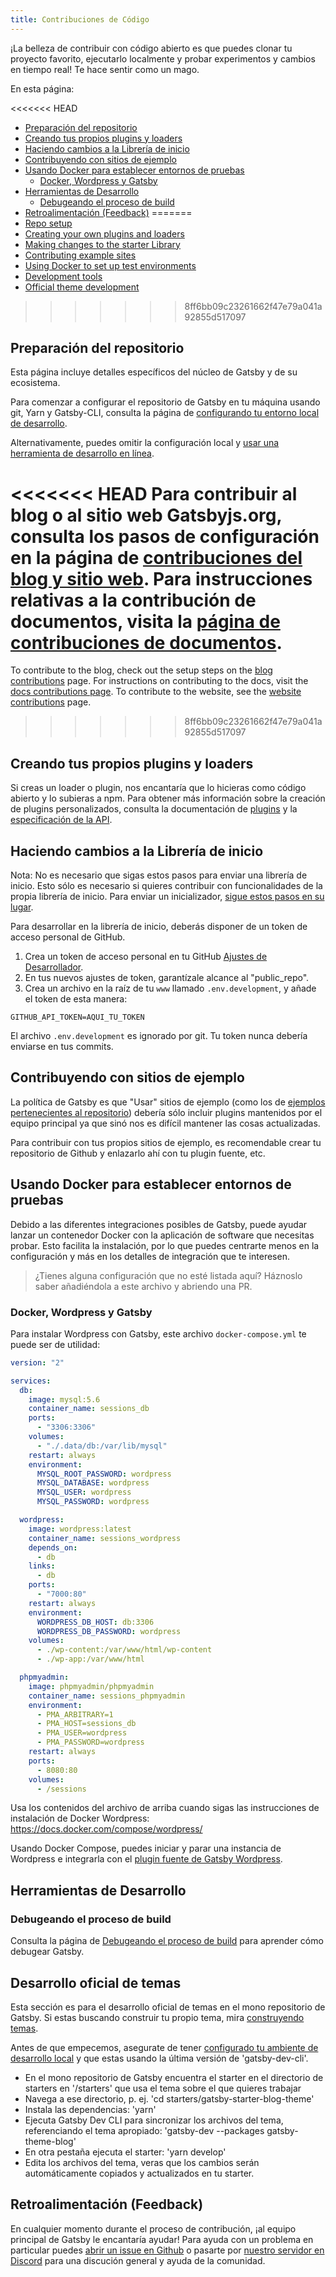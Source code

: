 ```yaml
---
title: Contribuciones de Código
---
```


¡La belleza de contribuir con código abierto es que puedes clonar tu proyecto favorito, ejecutarlo localmente y probar experimentos y cambios en tiempo real! Te hace sentir como un mago.

En esta página:

<<<<<<< HEAD
- [Preparación del repositorio](#preparaci%c3%b3n-del-repositorio)
- [Creando tus propios plugins y loaders](#creando-tus-propios-plugins-y-loaders)
- [Haciendo cambios a la Librería de inicio](#haciendo-cambios-a-la-librer%c3%ada-de-inicio)
- [Contribuyendo con sitios de ejemplo](#contribuyendo-con-sitios-de-ejemplo)
- [Usando Docker para establecer entornos de pruebas](#usando-docker-para-establecer-entornos-de-pruebas)
  - [Docker, Wordpress y Gatsby](#docker-wordpress-y-gatsby)
- [Herramientas de Desarrollo](#herramientas-de-desarrollo)
  - [Debugeando el proceso de build](#debugeando-el-proceso-de-build)
- [Retroalimentación (Feedback)](#retroalimentaci%c3%b3n-feedback)
=======
- [Repo setup](#repo-setup)
- [Creating your own plugins and loaders](#creating-your-own-plugins-and-loaders)
- [Making changes to the starter Library](#making-changes-to-the-starter-library)
- [Contributing example sites](#contributing-example-sites)
- [Using Docker to set up test environments](#using-docker-to-set-up-test-environments)
- [Development tools](#development-tools)
- [Official theme development](#official-theme-development)
>>>>>>> 8ff6bb09c23261662f47e79a041a92855d517097

## Preparación del repositorio

Esta página incluye detalles específicos del núcleo de Gatsby y de su ecosistema.

Para comenzar a configurar el repositorio de Gatsby en tu máquina usando git, Yarn y Gatsby-CLI, consulta la página de [configurando tu entorno local de desarrollo](/contributing/setting-up-your-local-dev-environment/).

Alternativamente, puedes omitir la configuración local y [usar una herramienta de desarrollo en línea](/contributing/using-an-online-dev-environment/).

<<<<<<< HEAD
Para contribuir al blog o al sitio web Gatsbyjs.org, consulta los pasos de configuración en la página de [contribuciones del blog y sitio web](/contributing/blog-and-website-contributions/). Para instrucciones relativas a la contribución de documentos, visita la [página de contribuciones de documentos](/contributing/docs-contributions/).
=======
To contribute to the blog, check out the setup steps on the [blog contributions](/contributing/blog-contributions/) page. For instructions on contributing to the docs, visit the [docs contributions page](/contributing/docs-contributions/). To contribute to the website, see the [website contributions](/contributing/website-contributions/) page.
>>>>>>> 8ff6bb09c23261662f47e79a041a92855d517097

## Creando tus propios plugins y loaders

Si creas un loader o plugin, nos encantaría que lo hicieras como código abierto y lo subieras a npm. Para obtener más información sobre la creación de plugins personalizados, consulta la documentación de [plugins](/docs/plugins/) y la [especificación de la API](/docs/api-specification/).

## Haciendo cambios a la Librería de inicio

Nota: No es necesario que sigas estos pasos para enviar una librería de inicio. Esto sólo es necesario si quieres contribuir con funcionalidades de la propia librería de inicio. Para enviar un inicializador, [sigue estos pasos en su lugar](/contributing/submit-to-starter-library/).

Para desarrollar en la librería de inicio, deberás disponer de un token de acceso personal de GitHub.

1. Crea un token de acceso personal en tu GitHub [Ajustes de Desarrollador](https://github.com/settings/tokens).
2. En tus nuevos ajustes de token, garantízale alcance al "public_repo".
3. Crea un archivo en la raíz de tu `www` llamado `.env.development`, y añade el token de esta manera:

```text:title=.env.development
GITHUB_API_TOKEN=AQUI_TU_TOKEN
```

El archivo `.env.development` es ignorado por git. Tu token nunca debería enviarse en tus commits.

## Contribuyendo con sitios de ejemplo

La política de Gatsby es que "Usar" sitios de ejemplo (como los de [ejemplos pertenecientes al repositorio](https://github.com/gatsbyjs/gatsby/tree/master/examples)) debería sólo incluir plugins mantenidos por el equipo principal ya que sinó nos es difícil mantener las cosas actualizadas.

Para contribuir con tus propios sitios de ejemplo, es recomendable crear tu repositorio de Github y enlazarlo ahí con tu plugin fuente, etc.

## Usando Docker para establecer entornos de pruebas

Debido a las diferentes integraciones posibles de Gatsby, puede ayudar lanzar un contenedor Docker con la aplicación de software que necesitas probar. Esto facilita la instalación, por lo que puedes centrarte menos en la configuración y más en los detalles de integración que te interesen.

> ¿Tienes alguna configuración que no esté listada aquí? Háznoslo saber añadiéndola a este archivo y abriendo una PR.

### Docker, Wordpress y Gatsby

Para instalar Wordpress con Gatsby, este archivo `docker-compose.yml` te puede ser de utilidad:

```yaml:title=docker-compose.yml
version: "2"

services:
  db:
    image: mysql:5.6
    container_name: sessions_db
    ports:
      - "3306:3306"
    volumes:
      - "./.data/db:/var/lib/mysql"
    restart: always
    environment:
      MYSQL_ROOT_PASSWORD: wordpress
      MYSQL_DATABASE: wordpress
      MYSQL_USER: wordpress
      MYSQL_PASSWORD: wordpress

  wordpress:
    image: wordpress:latest
    container_name: sessions_wordpress
    depends_on:
      - db
    links:
      - db
    ports:
      - "7000:80"
    restart: always
    environment:
      WORDPRESS_DB_HOST: db:3306
      WORDPRESS_DB_PASSWORD: wordpress
    volumes:
      - ./wp-content:/var/www/html/wp-content
      - ./wp-app:/var/www/html

  phpmyadmin:
    image: phpmyadmin/phpmyadmin
    container_name: sessions_phpmyadmin
    environment:
      - PMA_ARBITRARY=1
      - PMA_HOST=sessions_db
      - PMA_USER=wordpress
      - PMA_PASSWORD=wordpress
    restart: always
    ports:
      - 8080:80
    volumes:
      - /sessions
```

Usa los contenidos del archivo de arriba cuando sigas las instrucciones de instalación de Docker Wordpress: https://docs.docker.com/compose/wordpress/

Usando Docker Compose, puedes iniciar y parar una instancia de Wordpress e integrarla con el [plugin fuente de Gatsby Wordpress](/docs/sourcing-from-wordpress/).

## Herramientas de Desarrollo

### Debugeando el proceso de build

Consulta la página de [Debugeando el proceso de build](/docs/debugging-the-build-process/) para aprender cómo debugear Gatsby.

## Desarrollo oficial de temas

Esta sección es para el desarrollo oficial de temas en el mono repositorio de Gatsby. Si estas buscando
construir tu propio tema, mira [construyendo temas](/docs/themes/building-themes/).

Antes de que empecemos, asegurate de tener
[configurado tu ambiente de desarrollo local](/contributing/setting-up-your-local-dev-environment/)
y que estas usando la última versión de 'gatsby-dev-cli'.

- En el mono repositorio de Gatsby encuentra el starter en el directorio de starters en '/starters' que usa el tema sobre el que quieres trabajar
- Navega a ese directorio, p. ej. 'cd starters/gatsby-starter-blog-theme'
- Instala las dependencias: 'yarn'
- Ejecuta Gatsby Dev CLI para sincronizar los archivos del tema, referenciando el tema apropiado: 'gatsby-dev --packages gatsby-theme-blog'
- En otra pestaña ejecuta el starter: 'yarn develop'
- Edita los archivos del tema, veras que los cambios serán automáticamente copiados y actualizados en tu starter.

## Retroalimentación (Feedback)

En cualquier momento durante el proceso de contribución, ¡al equipo principal de Gatsby le encantaría ayudar! Para ayuda con un problema en particular puedes [abrir un issue en Github](/contributing/how-to-file-an-issue/) o pasarte por [nuestro servidor en Discord](https://gatsby.dev/discord) para una discución general y ayuda de la comunidad.
